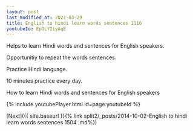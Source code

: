 ```yaml
---
layout: post
last_modified_at: 2021-03-29
title: English to hindi learn words sentences 1116 
youtubeId: EpDLYIiyAqE
---
```

 
 
Helps to learn Hindi words and sentences for English speakers.

Opportunitiy to repeat the words sentences. 

Practice Hindi language. 
 
10 minutes practice every day. 
 
How to learn Hindi words and sentences for English speakers 
 
{% include youtubePlayer.html id=page.youtubeId %}
 
 
[Next]({{ site.baseurl }}{% link  split2/_posts/2014-10-02-English to hindi learn words sentences 1504 .md%})
 
